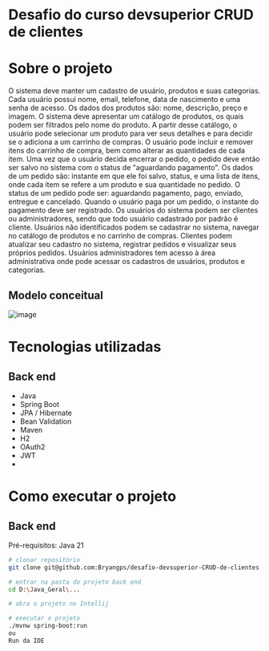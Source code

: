 # Desafio do curso devsuperior CRUD de clientes

# Sobre o projeto

O sistema deve manter um cadastro de usuário, produtos e suas categorias. Cada
usuário possui nome, email, telefone, data de nascimento e uma senha de acesso. Os
dados dos produtos são: nome, descrição, preço e imagem. O sistema deve apresentar
um catálogo de produtos, os quais podem ser filtrados pelo nome do produto. A partir
desse catálogo, o usuário pode selecionar um produto para ver seus detalhes e para
decidir se o adiciona a um carrinho de compras. O usuário pode incluir e remover itens
do carrinho de compra, bem como alterar as quantidades de cada item. Uma vez que o
usuário decida encerrar o pedido, o pedido deve então ser salvo no sistema com o status
de "aguardando pagamento". Os dados de um pedido são: instante em que ele foi salvo,
status, e uma lista de itens, onde cada item se refere a um produto e sua quantidade no
pedido. O status de um pedido pode ser: aguardando pagamento, pago, enviado,
entregue e cancelado. Quando o usuário paga por um pedido, o instante do pagamento
deve ser registrado. Os usuários do sistema podem ser clientes ou administradores,
sendo que todo usuário cadastrado por padrão é cliente. Usuários não identificados
podem se cadastrar no sistema, navegar no catálogo de produtos e no carrinho de
compras. Clientes podem atualizar seu cadastro no sistema, registrar pedidos e visualizar
seus próprios pedidos. Usuários administradores tem acesso à área administrativa onde
pode acessar os cadastros de usuários, produtos e categorias. 

## Modelo conceitual
![image](https://github.com/user-attachments/assets/fef59f0b-5ed9-441d-a3cf-1275774202c1)


# Tecnologias utilizadas
## Back end
- Java
- Spring Boot
- JPA / Hibernate
- Bean Validation
- Maven
- H2
- OAuth2
- JWT
- 
# Como executar o projeto

## Back end
Pré-requisitos: Java 21

```bash
# clonar repositório
git clone git@github.com:Bryangps/desafio-devsuperior-CRUD-de-clientes.git

# entrar na pasta do projeto back end
cd D:\Java_Geral\...

# abra o projeto no Intellij

# executar o projeto
./mvnw spring-boot:run
ou
Run da IDE
```
